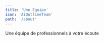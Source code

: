 ```yaml
---
title: 'Une Equipe'
icon: 'AiOutlineTeam'
path: '/about'
---
```


Une équipe de professionnels à votre écoute
